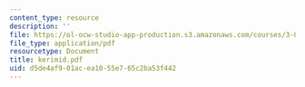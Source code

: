 ```yaml
---
content_type: resource
description: ''
file: https://ol-ocw-studio-app-production.s3.amazonaws.com/courses/3-064-polymer-engineering-fall-2003/d5de4af901acea1055e765c2ba53f442_kerimid.pdf
file_type: application/pdf
resourcetype: Document
title: kerimid.pdf
uid: d5de4af9-01ac-ea10-55e7-65c2ba53f442
---
```

